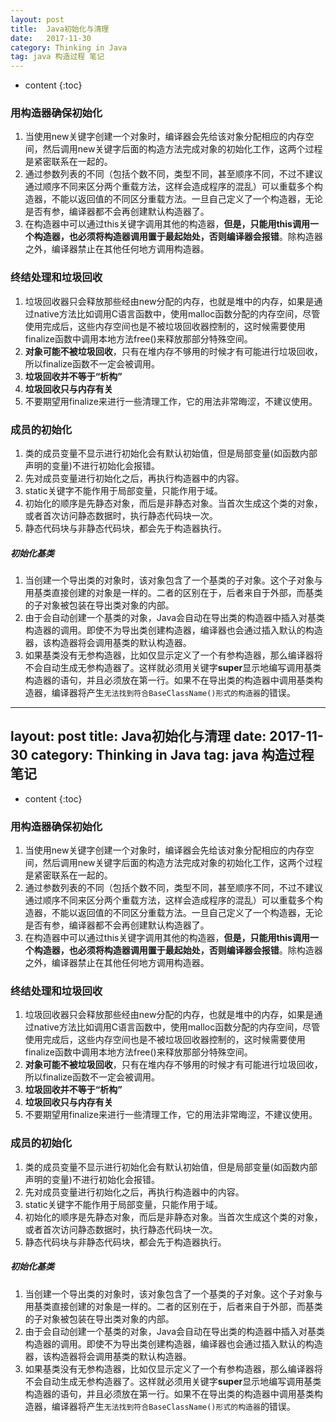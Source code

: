 ```yaml
---
layout: post
title:  Java初始化与清理
date:   2017-11-30
category: Thinking in Java
tag: java 构造过程 笔记
---
```


* content
{:toc}


### 用构造器确保初始化
1. 当使用new关键字创建一个对象时，编译器会先给该对象分配相应的内存空间，然后调用new关键字后面的构造方法完成对象的初始化工作，这两个过程是紧密联系在一起的。  
2. 通过参数列表的不同（包括个数不同，类型不同，甚至顺序不同，不过不建议通过顺序不同来区分两个重载方法，这样会造成程序的混乱）可以重载多个构造器，不能以返回值的不同区分重载方法。一旦自己定义了一个构造器，无论是否有参，编译器都不会再创建默认构造器了。  
3. 在构造器中可以通过this关键字调用其他的构造器，<strong>但是，只能用this调用一个构造器，也必须将构造器调用置于最起始处，否则编译器会报错</strong>。除构造器之外，编译器禁止在其他任何地方调用构造器。

### 终结处理和垃圾回收
1. 垃圾回收器只会释放那些经由new分配的内存，也就是堆中的内存，如果是通过native方法比如调用C语言函数中，使用malloc函数分配的内存空间，尽管使用完成后，这些内存空间也是不被垃圾回收器控制的，这时候需要使用finalize函数中调用本地方法free()来释放那部分特殊空间。
2. <strong>对象可能不被垃圾回收</strong>，只有在堆内存不够用的时候才有可能进行垃圾回收，所以finalize函数不一定会被调用。
3. <strong>垃圾回收并不等于“析构”</strong>
4. <strong>垃圾回收只与内存有关</strong>
5. 不要期望用finalize来进行一些清理工作，它的用法非常晦涩，不建议使用。

### 成员的初始化
1. 类的成员变量不显示进行初始化会有默认初始值，但是局部变量(如函数内部声明的变量)不进行初始化会报错。
2. 先对成员变量进行初始化之后，再执行构造器中的内容。
3. static关键字不能作用于局部变量，只能作用于域。
4. 初始化的顺序是先静态对象，而后是非静态对象。当首次生成这个类的对象，或者首次访问静态数据时，执行静态代码块一次。
5. 静态代码块与非静态代码块，都会先于构造器执行。

##### 初始化基类
1. 当创建一个导出类的对象时，该对象包含了一个基类的子对象。这个子对象与用基类直接创建的对象是一样的。二者的区别在于，后者来自于外部，而基类的子对象被包装在导出类对象的内部。
2. 由于会自动创建一个基类的对象，Java会自动在导出类的构造器中插入对基类构造器的调用。即使不为导出类创建构造器，编译器也会通过插入默认的构造器，该构造器将会调用基类的默认构造器。
3. 如果基类没有无参构造器，比如仅显示定义了一个有参构造器，那么编译器将不会自动生成无参构造器了。这样就必须用关键字<strong>super</strong>显示地编写调用基类构造器的语句，并且必须放在第一行。如果不在导出类的构造器中调用基类构造器，编译器将产生`无法找到符合BaseClassName()形式的构造器`的错误。

---
layout: post
title:  Java初始化与清理
date:   2017-11-30
category: Thinking in Java
tag: java 构造过程 笔记
---

* content
{:toc}


### 用构造器确保初始化
1. 当使用new关键字创建一个对象时，编译器会先给该对象分配相应的内存空间，然后调用new关键字后面的构造方法完成对象的初始化工作，这两个过程是紧密联系在一起的。  
2. 通过参数列表的不同（包括个数不同，类型不同，甚至顺序不同，不过不建议通过顺序不同来区分两个重载方法，这样会造成程序的混乱）可以重载多个构造器，不能以返回值的不同区分重载方法。一旦自己定义了一个构造器，无论是否有参，编译器都不会再创建默认构造器了。  
3. 在构造器中可以通过this关键字调用其他的构造器，<strong>但是，只能用this调用一个构造器，也必须将构造器调用置于最起始处，否则编译器会报错</strong>。除构造器之外，编译器禁止在其他任何地方调用构造器。

### 终结处理和垃圾回收
1. 垃圾回收器只会释放那些经由new分配的内存，也就是堆中的内存，如果是通过native方法比如调用C语言函数中，使用malloc函数分配的内存空间，尽管使用完成后，这些内存空间也是不被垃圾回收器控制的，这时候需要使用finalize函数中调用本地方法free()来释放那部分特殊空间。
2. <strong>对象可能不被垃圾回收</strong>，只有在堆内存不够用的时候才有可能进行垃圾回收，所以finalize函数不一定会被调用。
3. <strong>垃圾回收并不等于“析构”</strong>
4. <strong>垃圾回收只与内存有关</strong>
5. 不要期望用finalize来进行一些清理工作，它的用法非常晦涩，不建议使用。

### 成员的初始化
1. 类的成员变量不显示进行初始化会有默认初始值，但是局部变量(如函数内部声明的变量)不进行初始化会报错。
2. 先对成员变量进行初始化之后，再执行构造器中的内容。
3. static关键字不能作用于局部变量，只能作用于域。
4. 初始化的顺序是先静态对象，而后是非静态对象。当首次生成这个类的对象，或者首次访问静态数据时，执行静态代码块一次。
5. 静态代码块与非静态代码块，都会先于构造器执行。

##### 初始化基类
1. 当创建一个导出类的对象时，该对象包含了一个基类的子对象。这个子对象与用基类直接创建的对象是一样的。二者的区别在于，后者来自于外部，而基类的子对象被包装在导出类对象的内部。
2. 由于会自动创建一个基类的对象，Java会自动在导出类的构造器中插入对基类构造器的调用。即使不为导出类创建构造器，编译器也会通过插入默认的构造器，该构造器将会调用基类的默认构造器。
3. 如果基类没有无参构造器，比如仅显示定义了一个有参构造器，那么编译器将不会自动生成无参构造器了。这样就必须用关键字<strong>super</strong>显示地编写调用基类构造器的语句，并且必须放在第一行。如果不在导出类的构造器中调用基类构造器，编译器将产生`无法找到符合BaseClassName()形式的构造器`的错误。

